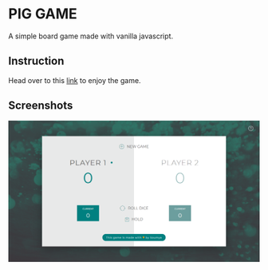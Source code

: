# PIG GAME

A simple board game made with vanilla javascript.

## Instruction

Head over to this [link](Soumya-Dey.github.io) to enjoy the game.

## Screenshots

<img src="screenshot.png" width="600px">
